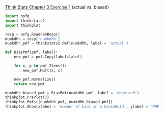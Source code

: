 [Think Stats Chapter 3 Exercise 1](http://greenteapress.com/thinkstats2/html/thinkstats2004.html#toc31) (actual vs. biased)

```python
import nsfg
import thinkstats2
import thinkplot

resp = nsfg.ReadFemResp()
numkdhh = resp['numkdhh']
numkdhh_pmf = thinkstats2.Pmf(numkdhh, label = 'actual')

def BiasPmf(pmf, label):
    new_pmf = pmf.Copy(label=label)

    for x, p in pmf.Items():
        new_pmf.Mult(x, x)

    new_pmf.Normalize()
    return new_pmf

numkdhh_biased_pmf = BiasPmf(numkdhh_pmf, label = 'observed')
thinkplot.PrePlot(2)
thinkplot.Pmfs([numkdhh_pmf, numkdhh_biased_pmf])
thinkplot.Show(xlabel = 'number of kids in a household', ylabel = 'PMF')
